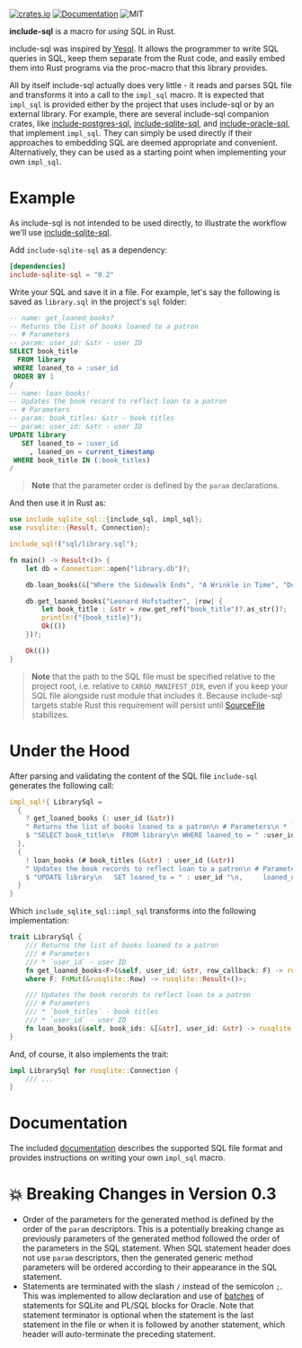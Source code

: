 [![crates.io](https://img.shields.io/crates/v/include-sql)](https://crates.io/crates/include-sql)
[![Documentation](https://docs.rs/include-sql/badge.svg)](https://docs.rs/include-sql)
![MIT](https://img.shields.io/crates/l/include-sql.svg)

**include-sql** is a macro for *using* SQL in Rust.

include-sql was inspired by [Yesql][1]. It allows the programmer to write SQL queries in SQL, keep them separate from the Rust code, and easily embed them into Rust programs via the proc-macro that this library provides.

All by itself include-sql actually does very little - it reads and parses SQL file and transforms it into a call to the `impl_sql` macro. It is expected that `impl_sql` is provided either by the project that uses include-sql or by an external library. For example, there are several include-sql companion crates, like [include-postgres-sql][2], [include-sqlite-sql][3], and [include-oracle-sql][6], that implement `impl_sql`. They can simply be used directly if their approaches to embedding SQL are deemed appropriate and convenient. Alternatively, they can be used as a starting point when implementing your own `impl_sql`.

# Example

As include-sql is not intended to be used directly, to illustrate the workflow we'll use [include-sqlite-sql][3].

Add `include-sqlite-sql` as a dependency:

```toml
[dependencies]
include-sqlite-sql = "0.2"
```

Write your SQL and save it in a file. For example, let's say the following is saved as `library.sql` in the project's `sql` folder:

```sql
-- name: get_loaned_books?
-- Returns the list of books loaned to a patron
-- # Parameters
-- param: user_id: &str - user ID
SELECT book_title
  FROM library
 WHERE loaned_to = :user_id
 ORDER BY 1
/
-- name: loan_books!
-- Updates the book record to reflect loan to a patron
-- # Parameters
-- param: book_titles: &str - book titles
-- param: user_id: &str - user ID
UPDATE library
   SET loaned_to = :user_id
     , loaned_on = current_timestamp
 WHERE book_title IN (:book_titles)
/
```

> **Note** that the parameter order is defined by the `param` declarations.


And then use it in Rust as:

```rust , ignore
use include_sqlite_sql::{include_sql, impl_sql};
use rusqlite::{Result, Connection};

include_sql!("sql/library.sql");

fn main() -> Result<()> {
    let db = Connection::open("library.db")?;

    db.loan_books(&["Where the Sidewalk Ends", "A Wrinkle in Time", "Dune"], "Penny Teller")?;

    db.get_loaned_books("Leonard Hofstadter", |row| {
        let book_title : &str = row.get_ref("book_title")?.as_str()?;
        println!("{book_title}");
        Ok(())
    })?;

    Ok(())
}
```

> **Note** that the path to the SQL file must be specified relative to the project root, i.e. relative to `CARGO_MANIFEST_DIR`, even if you keep your SQL file alongside rust module that includes it. Because include-sql targets stable Rust this requirement will persist until [SourceFile][4] stabilizes.

# Under the Hood

After parsing and validating the content of the SQL file `include-sql` generates the following call:

```rust , ignore
impl_sql!{ LibrarySql =
  {
    ? get_loaned_books (: user_id (&str))
    " Returns the list of books loaned to a patron\n # Parameters\n * `user_id` - user ID"
    $ "SELECT book_title\n  FROM library\n WHERE loaned_to = " :user_id "\n ORDER BY 1"
  },
  {
    ! loan_books (# book_titles (&str) : user_id (&str))
    " Updates the book records to reflect loan to a patron\n # Parameters\n * `user_id` - user ID\n * `book_titles` - book titles"
    $ "UPDATE library\n   SET loaned_to = " : user_id "\n,     loaned_on = current_timestamp\n WHERE book_title IN (" # book_titles ")"
  }
}
```

Which `include_sqlite_sql::impl_sql` transforms into the following implementation:

```rust , ignore
trait LibrarySql {
    /// Returns the list of books loaned to a patron
    /// # Parameters
    /// * `user_id` - user ID
    fn get_loaned_books<F>(&self, user_id: &str, row_callback: F) -> rusqlite::Result<()>
    where F: FnMut(&rusqlite::Row) -> rusqlite::Result<()>;

    /// Updates the book records to reflect loan to a patron
    /// # Parameters
    /// * `book_titles` - book titles
    /// * `user_id` - user ID
    fn loan_books(&self, book_ids: &[&str], user_id: &str) -> rusqlite::Result<usize>;
}
```

And, of course, it also implements the trait:

```rust , ignore
impl LibrarySql for rusqlite::Connection {
    /// ...
}
```

# Documentation

The included [documentation][5] describes the supported SQL file format and provides instructions on writing your own `impl_sql` macro.

# 💥 Breaking Changes in Version 0.3

* Order of the parameters for the generated method is defined by the order of the `param` descriptors. This is a potentially breaking change as previously parameters of the generated method followed the order of the parameters in the SQL statement. When SQL statement header does not use `param` descriptors, then the generated generic method parameters will be ordered according to their appearance in the SQL statement.
* Statements are terminated with the slash `/` instead of the semicolon `;`. This was implemented to allow declaration and use of [batches][7] of statements for SQLite and PL/SQL blocks for Oracle. Note that statement terminator is optional when the statement is the last statement in the file or when it is followed by another statement, which header will auto-terminate the preceding statement.

[1]: https://github.com/krisajenkins/yesql
[2]: https://crates.io/crates/include-postgres-sql
[3]: https://crates.io/crates/include-sqlite-sql
[4]: https://doc.rust-lang.org/proc_macro/struct.SourceFile.html
[5]: https://quietboil.github.io/include-sql
[6]: https://crates.io/crates/include-oracle-sql
[7]: https://docs.rs/rusqlite/latest/rusqlite/struct.Connection.html#method.execute_batch
